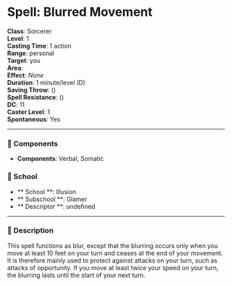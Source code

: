 
# Spell: Blurred Movement
**Class**: Sorcerer  
**Level**: 1  
**Casting Time**: 1 action  
**Range**: personal  
**Target**: you  
**Area**:   
**Effect**: _None_  
**Duration**: 1 minute/level (D)  
**Saving Throw**:  ()  
**Spell Resistance**:  ()  
**DC**: 11  
**Caster Level**: 1  
**Spontaneous**: Yes

---

### 🔮 Components
- **Components**: Verbal, Somatic

### 🏫 School
- ** School **: Illusion
- ** Subschool **: Glamer
- ** Descriptor **: undefined
---

### 📜 Description
This spell functions as blur, except that the blurring occurs only when you move at least 10 feet on your turn and ceases at the end of your movement. It is therefore mainly used to protect against attacks on your turn, such as attacks of opportunity. If you move at least twice your speed on your turn, the blurring lasts until the start of your next turn.

